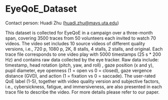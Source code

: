 # EyeQoE_Dataset

Contact person: Huadi Zhu (huadi.zhu@mavs.uta.edu)

This dataset is collected for EyeQoE in a campaign over a three-month span, covering 3500 traces from 50 volunteers each invited to watch 70 videos.
The video set includes 10 source videos of different quality versions, i.e., 720 p, 1080 p, 2K, 8 stalls, 4 stalls, 2 stalls, and original.
Each trace file corresponds to one video play with 5000 timestamps (25 s * 200 Hz) and contains raw data collected by the eye tracker.
Raw data include: timestamp, head rotation (pitch, yaw, and roll) , gaze position (x and y), pupil diameter, eye openness (1 = open vs 0 = closed), gaze vergence distance (GVD), and action (1 = fixation vs 0 = saccade).
The user-rated QoE label (1-5), together with video quality version and subjective factors, i.e., cybersickness, fatigue, and immersiveness, are also presented in each trace file to describe the video.
For more details please refer to our paper.
